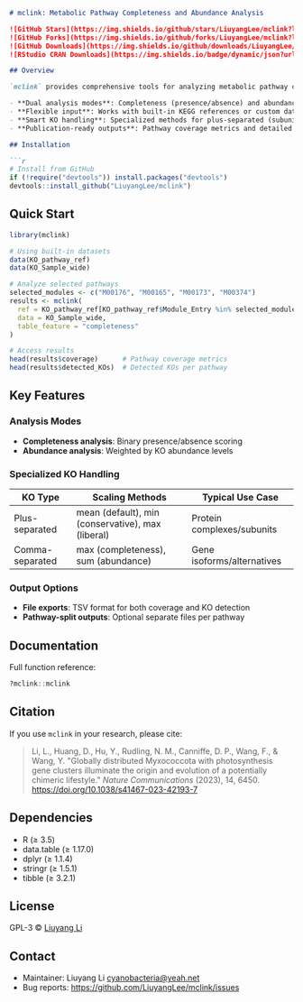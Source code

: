 ```markdown
# mclink: Metabolic Pathway Completeness and Abundance Analysis

![GitHub Stars](https://img.shields.io/github/stars/LiuyangLee/mclink?label=Stars&style=flat-square&logo=github)
![GitHub Forks](https://img.shields.io/github/forks/LiuyangLee/mclink?label=Forks&style=flat-square&logo=github)
![GitHub Downloads](https://img.shields.io/github/downloads/LiuyangLee/mclink/total?label=Repo%20Downloads&color=blue&style=flat-square)
![RStudio CRAN Downloads](https://img.shields.io/badge/dynamic/json?url=https%3A%2F%2Fcranlogs.r-pkg.org%2Fbadges%2Fgrand-total%2Fmclink&query=$.count&label=CRAN%20Downloads&color=green&style=flat-square)

## Overview

`mclink` provides comprehensive tools for analyzing metabolic pathway completeness and abundance using KEGG Orthology (KO) data from (meta)genomic and (meta)transcriptomic studies. Key features include:

- **Dual analysis modes**: Completeness (presence/absence) and abundance-weighted scoring
- **Flexible input**: Works with built-in KEGG references or custom datasets
- **Smart KO handling**: Specialized methods for plus-separated (subunits) and comma-separated (isoforms) KOs
- **Publication-ready outputs**: Pathway coverage metrics and detailed KO detection reports

## Installation

```r
# Install from GitHub
if (!require("devtools")) install.packages("devtools")
devtools::install_github("LiuyangLee/mclink")
```

## Quick Start

```r
library(mclink)

# Using built-in datasets
data(KO_pathway_ref)
data(KO_Sample_wide)

# Analyze selected pathways
selected_modules <- c("M00176", "M00165", "M00173", "M00374")
results <- mclink(
  ref = KO_pathway_ref[KO_pathway_ref$Module_Entry %in% selected_modules, ],
  data = KO_Sample_wide,
  table_feature = "completeness"
)

# Access results
head(results$coverage)      # Pathway coverage metrics
head(results$detected_KOs)  # Detected KOs per pathway
```

## Key Features

### Analysis Modes
- **Completeness analysis**: Binary presence/absence scoring
- **Abundance analysis**: Weighted by KO abundance levels

### Specialized KO Handling
| KO Type          | Scaling Methods                     | Typical Use Case          |
|------------------|-------------------------------------|---------------------------|
| Plus-separated   | mean (default), min (conservative), max (liberal) | Protein complexes/subunits |
| Comma-separated  | max (completeness), sum (abundance) | Gene isoforms/alternatives |

### Output Options
- **File exports**: TSV format for both coverage and KO detection
- **Pathway-split outputs**: Optional separate files per pathway

## Documentation

Full function reference:
```r
?mclink::mclink
```

## Citation

If you use `mclink` in your research, please cite:

> Li, L., Huang, D., Hu, Y., Rudling, N. M., Canniffe, D. P., Wang, F., & Wang, Y.
> "Globally distributed Myxococcota with photosynthesis gene clusters illuminate the origin and evolution of a potentially chimeric lifestyle."
> *Nature Communications* (2023), 14, 6450.
> https://doi.org/10.1038/s41467-023-42193-7

## Dependencies

- R (≥ 3.5)
- data.table (≥ 1.17.0)
- dplyr (≥ 1.1.4)
- stringr (≥ 1.5.1)
- tibble (≥ 3.2.1)

## License

GPL-3 © [Liuyang Li](https://orcid.org/0000-0001-6004-9437)

## Contact

- Maintainer: Liuyang Li <cyanobacteria@yeah.net>
- Bug reports: https://github.com/LiuyangLee/mclink/issues
```
